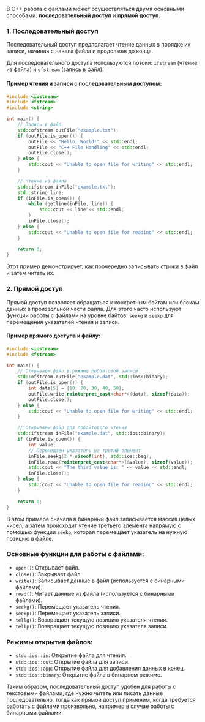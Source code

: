 В C++ работа с файлами может осуществляться двумя основными способами: **последовательный доступ** и **прямой доступ**.

### 1. **Последовательный доступ**
Последовательный доступ предполагает чтение данных в порядке их записи, начиная с начала файла и продолжая до конца.

Для последовательного доступа используются потоки: `ifstream` (чтение из файла) и `ofstream` (запись в файл).

#### Пример чтения и записи с последовательным доступом:

```cpp
#include <iostream>
#include <fstream>
#include <string>

int main() {
    // Запись в файл
    std::ofstream outFile("example.txt");
    if (outFile.is_open()) {
        outFile << "Hello, World!" << std::endl;
        outFile << "C++ File Handling" << std::endl;
        outFile.close();
    } else {
        std::cout << "Unable to open file for writing" << std::endl;
    }

    // Чтение из файла
    std::ifstream inFile("example.txt");
    std::string line;
    if (inFile.is_open()) {
        while (getline(inFile, line)) {
            std::cout << line << std::endl;
        }
        inFile.close();
    } else {
        std::cout << "Unable to open file for reading" << std::endl;
    }

    return 0;
}
```
Этот пример демонстрирует, как поочередно записывать строки в файл и затем читать их.

### 2. **Прямой доступ**
Прямой доступ позволяет обращаться к конкретным байтам или блокам данных в произвольной части файла. Для этого часто используют функции работы с файлами на уровне байтов: `seekg` и `seekp` для перемещения указателей чтения и записи.

#### Пример прямого доступа к файлу:

```cpp
#include <iostream>
#include <fstream>

int main() {
    // Открываем файл в режиме побайтовой записи
    std::ofstream outFile("example.dat", std::ios::binary);
    if (outFile.is_open()) {
        int data[5] = {10, 20, 30, 40, 50};
        outFile.write(reinterpret_cast<char*>(data), sizeof(data));
        outFile.close();
    } else {
        std::cout << "Unable to open file for writing" << std::endl;
    }

    // Открываем файл для побайтового чтения
    std::ifstream inFile("example.dat", std::ios::binary);
    if (inFile.is_open()) {
        int value;
        // Перемещаем указатель на третий элемент
        inFile.seekg(2 * sizeof(int), std::ios::beg);
        inFile.read(reinterpret_cast<char*>(&value), sizeof(value));
        std::cout << "The third value is: " << value << std::endl;
        inFile.close();
    } else {
        std::cout << "Unable to open file for reading" << std::endl;
    }

    return 0;
}
```
В этом примере сначала в бинарный файл записывается массив целых чисел, а затем происходит чтение третьего элемента напрямую с помощью функции `seekg`, которая перемещает указатель на нужную позицию в файле.

### Основные функции для работы с файлами:

- `open()`: Открывает файл.
- `close()`: Закрывает файл.
- `write()`: Записывает данные в файл (используется с бинарными файлами).
- `read()`: Читает данные из файла (используется с бинарными файлами).
- `seekg()`: Перемещает указатель чтения.
- `seekp()`: Перемещает указатель записи.
- `tellg()`: Возвращает текущую позицию указателя чтения.
- `tellp()`: Возвращает текущую позицию указателя записи.

### Режимы открытия файлов:

- `std::ios::in`: Открытие файла для чтения.
- `std::ios::out`: Открытие файла для записи.
- `std::ios::app`: Открытие файла для добавления данных в конец.
- `std::ios::binary`: Открытие файла в бинарном режиме.

Таким образом, последовательный доступ удобен для работы с текстовыми файлами, где нужно читать или писать данные последовательно, тогда как прямой доступ применим, когда требуется работать с файлами произвольно, например в случае работы с бинарными файлами.